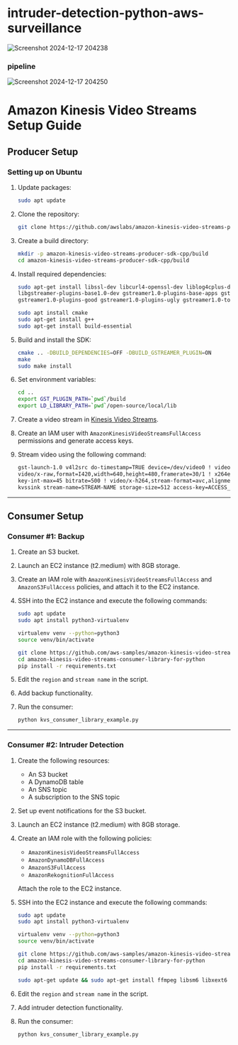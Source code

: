 ﻿# intruder-detection-python-aws-surveillance
![Screenshot 2024-12-17 204238](https://github.com/user-attachments/assets/0a24b07a-318c-48fa-b610-a5e8585cabd7)

### pipeline
![Screenshot 2024-12-17 204250](https://github.com/user-attachments/assets/bff3a2f8-f205-47c0-aef7-ccdefaad3be0)


# Amazon Kinesis Video Streams Setup Guide

## Producer Setup

### Setting up on Ubuntu

1. Update packages:
   ```bash
   sudo apt update
   ```

2. Clone the repository:
   ```bash
   git clone https://github.com/awslabs/amazon-kinesis-video-streams-producer-sdk-cpp.git
   ```

3. Create a build directory:
   ```bash
   mkdir -p amazon-kinesis-video-streams-producer-sdk-cpp/build
   cd amazon-kinesis-video-streams-producer-sdk-cpp/build
   ```

4. Install required dependencies:
   ```bash
   sudo apt-get install libssl-dev libcurl4-openssl-dev liblog4cplus-dev libgstreamer1.0-dev \
   libgstreamer-plugins-base1.0-dev gstreamer1.0-plugins-base-apps gstreamer1.0-plugins-bad \
   gstreamer1.0-plugins-good gstreamer1.0-plugins-ugly gstreamer1.0-tools

   sudo apt install cmake
   sudo apt-get install g++
   sudo apt-get install build-essential
   ```

5. Build and install the SDK:
   ```bash
   cmake .. -DBUILD_DEPENDENCIES=OFF -DBUILD_GSTREAMER_PLUGIN=ON
   make
   sudo make install
   ```

6. Set environment variables:
   ```bash
   cd ..
   export GST_PLUGIN_PATH=`pwd`/build
   export LD_LIBRARY_PATH=`pwd`/open-source/local/lib
   ```

7. Create a video stream in [Kinesis Video Streams](https://console.aws.amazon.com/kinesisvideo/).

8. Create an IAM user with `AmazonKinesisVideoStreamsFullAccess` permissions and generate access keys.

9. Stream video using the following command:
   ```bash
   gst-launch-1.0 v4l2src do-timestamp=TRUE device=/dev/video0 ! videoconvert ! \
   video/x-raw,format=I420,width=640,height=480,framerate=30/1 ! x264enc bframes=0 \
   key-int-max=45 bitrate=500 ! video/x-h264,stream-format=avc,alignment=au,profile=baseline ! \
   kvssink stream-name=STREAM-NAME storage-size=512 access-key=ACCESS_KEY secret-key=SECRET_KEY aws-region=REGION_NAME
   ```

---

## Consumer Setup

### Consumer #1: Backup

1. Create an S3 bucket.

2. Launch an EC2 instance (t2.medium) with 8GB storage.

3. Create an IAM role with `AmazonKinesisVideoStreamsFullAccess` and `AmazonS3FullAccess` policies, and attach it to the EC2 instance.

4. SSH into the EC2 instance and execute the following commands:
   ```bash
   sudo apt update
   sudo apt install python3-virtualenv

   virtualenv venv --python=python3
   source venv/bin/activate

   git clone https://github.com/aws-samples/amazon-kinesis-video-streams-consumer-library-for-python.git
   cd amazon-kinesis-video-streams-consumer-library-for-python
   pip install -r requirements.txt
   ```

5. Edit the `region` and `stream name` in the script.

6. Add backup functionality.

7. Run the consumer:
   ```bash
   python kvs_consumer_library_example.py
   ```

---

### Consumer #2: Intruder Detection

1. Create the following resources:
   - An S3 bucket
   - A DynamoDB table
   - An SNS topic
   - A subscription to the SNS topic

2. Set up event notifications for the S3 bucket.

3. Launch an EC2 instance (t2.medium) with 8GB storage.

4. Create an IAM role with the following policies:
   - `AmazonKinesisVideoStreamsFullAccess`
   - `AmazonDynamoDBFullAccess`
   - `AmazonS3FullAccess`
   - `AmazonRekognitionFullAccess`

   Attach the role to the EC2 instance.

5. SSH into the EC2 instance and execute the following commands:
   ```bash
   sudo apt update
   sudo apt install python3-virtualenv

   virtualenv venv --python=python3
   source venv/bin/activate

   git clone https://github.com/aws-samples/amazon-kinesis-video-streams-consumer-library-for-python.git
   cd amazon-kinesis-video-streams-consumer-library-for-python
   pip install -r requirements.txt

   sudo apt-get update && sudo apt-get install ffmpeg libsm6 libxext6 -y
   ```

6. Edit the `region` and `stream name` in the script.

7. Add intruder detection functionality.

8. Run the consumer:
   ```bash
   python kvs_consumer_library_example.py
   
